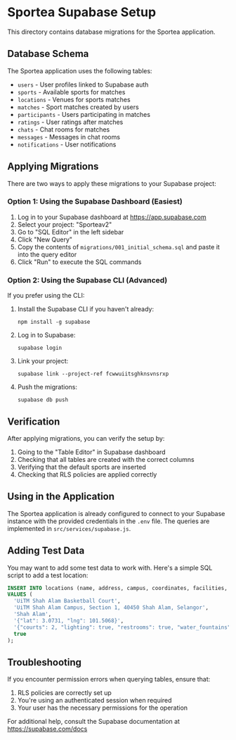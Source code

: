 # Sportea Supabase Setup

This directory contains database migrations for the Sportea application.

## Database Schema

The Sportea application uses the following tables:

- `users` - User profiles linked to Supabase auth
- `sports` - Available sports for matches
- `locations` - Venues for sports matches
- `matches` - Sport matches created by users
- `participants` - Users participating in matches
- `ratings` - User ratings after matches
- `chats` - Chat rooms for matches
- `messages` - Messages in chat rooms
- `notifications` - User notifications

## Applying Migrations

There are two ways to apply these migrations to your Supabase project:

### Option 1: Using the Supabase Dashboard (Easiest)

1. Log in to your Supabase dashboard at https://app.supabase.com
2. Select your project: "Sporteav2"
3. Go to "SQL Editor" in the left sidebar
4. Click "New Query"
5. Copy the contents of `migrations/001_initial_schema.sql` and paste it into the query editor
6. Click "Run" to execute the SQL commands

### Option 2: Using the Supabase CLI (Advanced)

If you prefer using the CLI:

1. Install the Supabase CLI if you haven't already:
   ```
   npm install -g supabase
   ```

2. Log in to Supabase:
   ```
   supabase login
   ```

3. Link your project:
   ```
   supabase link --project-ref fcwwuiitsghknsvnsrxp
   ```

4. Push the migrations:
   ```
   supabase db push
   ```

## Verification

After applying migrations, you can verify the setup by:

1. Going to the "Table Editor" in Supabase dashboard
2. Checking that all tables are created with the correct columns
3. Verifying that the default sports are inserted
4. Checking that RLS policies are applied correctly

## Using in the Application

The Sportea application is already configured to connect to your Supabase instance with the provided credentials in the `.env` file. The queries are implemented in `src/services/supabase.js`.

## Adding Test Data

You may want to add some test data to work with. Here's a simple SQL script to add a test location:

```sql
INSERT INTO locations (name, address, campus, coordinates, facilities, is_verified)
VALUES (
  'UiTM Shah Alam Basketball Court',
  'UiTM Shah Alam Campus, Section 1, 40450 Shah Alam, Selangor',
  'Shah Alam',
  '{"lat": 3.0731, "lng": 101.5068}',
  '{"courts": 2, "lighting": true, "restrooms": true, "water_fountains": true}',
  true
);
```

## Troubleshooting

If you encounter permission errors when querying tables, ensure that:

1. RLS policies are correctly set up
2. You're using an authenticated session when required
3. Your user has the necessary permissions for the operation

For additional help, consult the Supabase documentation at https://supabase.com/docs

